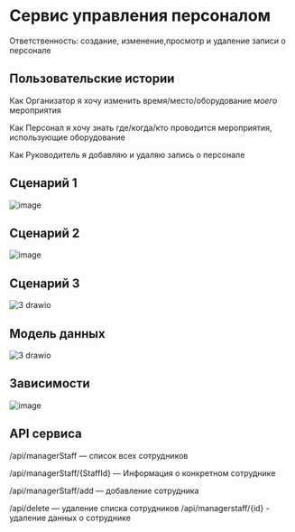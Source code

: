 # Сервис управления персоналом

Ответственность: создание, изменение,просмотр и удаление записи о персонале

## Пользовательские истории

Как Организатор я хочу изменить время/место/оборудование _моего_ мероприятия

Как Персонал я хочу знать где/когда/кто проводится мероприятия, использующие оборудование

Как Руководитель я добавляю и удаляю запись о персонале
 ## Сценарий 1

![image](https://user-images.githubusercontent.com/82897496/164002388-e01a9611-b6db-4bb5-b760-af5170dd8af0.jpeg)


 ## Сценарий 2
![image](https://user-images.githubusercontent.com/82897496/164002416-61cb12b0-9089-4d57-b227-7bdd28549886.jpeg)


 ## Сценарий 3
![3 drawio](
https://user-images.githubusercontent.com/82897496/164002416-61cb12b0-9089-4d57-b227-7bdd28549886.jpeg)


## Модель данных
![3 drawio](https://user-images.githubusercontent.com/82897496/163939607-78d28ede-680e-4d6d-95c2-03700f9df23e.png)

## Зависимости
![image](https://user-images.githubusercontent.com/82897496/163626377-7cd3255e-5b7e-4b8d-9a45-8152ad953572.png)

## API сервиса
/api/managerStaff — список всех сотрудников

/api/managerStaff/{StaffId} — Информация о конкретном сотруднике

/api/managerStaff/add — добавление сотрудника

/api/delete — удаление списка сотрудников
/api/managerstaff/{id} - удаление данных о сотруднике
